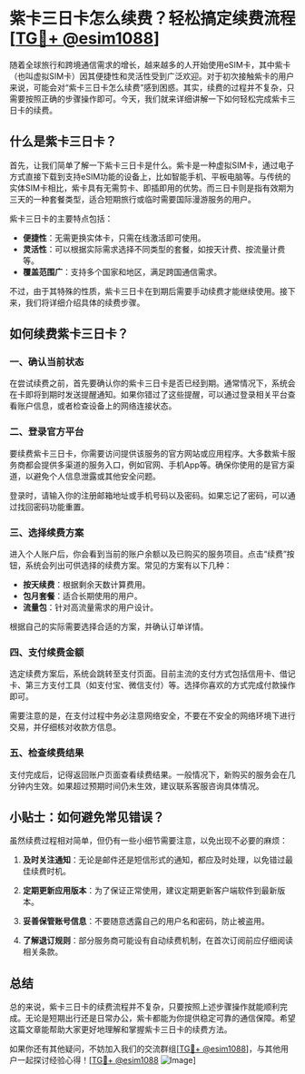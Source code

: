# 紫卡三日卡怎么续费？轻松搞定续费流程[[TG💪+ @esim1088](https://t.me/s/esim1088)]

随着全球旅行和跨境通信需求的增长，越来越多的人开始使用eSIM卡，其中紫卡（也叫虚拟SIM卡）因其便捷性和灵活性受到广泛欢迎。对于初次接触紫卡的用户来说，可能会对“紫卡三日卡怎么续费”感到困惑。其实，续费的过程并不复杂，只需要按照正确的步骤操作即可。今天，我们就来详细讲解一下如何轻松完成紫卡三日卡的续费。

## 什么是紫卡三日卡？

首先，让我们简单了解一下紫卡三日卡是什么。紫卡是一种虚拟SIM卡，通过电子方式直接下载到支持eSIM功能的设备上，比如智能手机、平板电脑等。与传统的实体SIM卡相比，紫卡具有无需剪卡、即插即用的优势。而三日卡则是指有效期为三天的一种套餐类型，适合短期旅行或临时需要国际漫游服务的用户。

紫卡三日卡的主要特点包括：

- **便捷性**：无需更换实体卡，只需在线激活即可使用。
- **灵活性**：可以根据实际需求选择不同类型的套餐，如按天计费、按流量计费等。
- **覆盖范围广**：支持多个国家和地区，满足跨国通信需求。

不过，由于其特殊的性质，紫卡三日卡在到期后需要手动续费才能继续使用。接下来，我们将详细介绍具体的续费步骤。

## 如何续费紫卡三日卡？

### 一、确认当前状态

在尝试续费之前，首先要确认你的紫卡三日卡是否已经到期。通常情况下，系统会在卡即将到期时发送提醒通知。如果你错过了这些提醒，可以通过登录相关平台查看账户信息，或者检查设备上的网络连接状态。

### 二、登录官方平台

要续费紫卡三日卡，你需要访问提供该服务的官方网站或应用程序。大多数紫卡服务商都会提供多渠道的服务入口，例如官网、手机App等。确保你使用的是官方渠道，以避免个人信息泄露或其他安全问题。

登录时，请输入你的注册邮箱地址或手机号码以及密码。如果忘记了密码，可以通过找回密码功能重置。

### 三、选择续费方案

进入个人账户后，你会看到当前的账户余额以及已购买的服务项目。点击“续费”按钮，系统会列出可供选择的续费方案。常见的方案有以下几种：

- **按天续费**：根据剩余天数计算费用。
- **包月套餐**：适合长期使用的用户。
- **流量包**：针对高流量需求的用户设计。

根据自己的实际需要选择合适的方案，并确认订单详情。

### 四、支付续费金额

选定续费方案后，系统会跳转至支付页面。目前主流的支付方式包括信用卡、借记卡、第三方支付工具（如支付宝、微信支付）等。选择你喜欢的方式完成付款操作即可。

需要注意的是，在支付过程中务必注意网络安全，不要在不安全的网络环境下进行交易，并仔细核对收款方信息。

### 五、检查续费结果

支付完成后，记得返回账户页面查看续费结果。一般情况下，新购买的服务会在几分钟内生效。如果超过预期时间仍未生效，建议联系客服咨询具体情况。

## 小贴士：如何避免常见错误？

虽然续费过程相对简单，但仍有一些小细节需要注意，以免出现不必要的麻烦：

1. **及时关注通知**：无论是邮件还是短信形式的通知，都应及时处理，以免错过最佳续费时机。
   
2. **定期更新应用版本**：为了保证正常使用，建议定期更新客户端软件到最新版本。

3. **妥善保管账号信息**：不要随意透露自己的用户名和密码，防止被盗用。

4. **了解退订规则**：部分服务商可能设有自动续费机制，在首次订阅前应仔细阅读相关条款。

## 总结

总的来说，紫卡三日卡的续费流程并不复杂，只要按照上述步骤操作就能顺利完成。无论是短期出行还是日常办公，紫卡都能为你提供稳定可靠的通信保障。希望这篇文章能帮助大家更好地理解和掌握紫卡三日卡的续费方法。

如果你还有其他疑问，不妨加入我们的交流群组[[TG💪+ @esim1088](https://t.me/s/esim1088)]，与其他用户一起探讨经验心得！[[TG💪+ @esim1088](https://t.me/s/esim1088) ![Image](https://i.postimg.cc/4NQfJmqS/Snipaste-2025-05-13-00-14-12.png)]